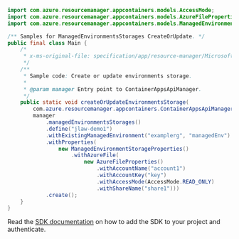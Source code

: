 ```java
import com.azure.resourcemanager.appcontainers.models.AccessMode;
import com.azure.resourcemanager.appcontainers.models.AzureFileProperties;
import com.azure.resourcemanager.appcontainers.models.ManagedEnvironmentStorageProperties;

/** Samples for ManagedEnvironmentsStorages CreateOrUpdate. */
public final class Main {
    /*
     * x-ms-original-file: specification/app/resource-manager/Microsoft.App/stable/2022-03-01/examples/ManagedEnvironmentsStorages_CreateOrUpdate.json
     */
    /**
     * Sample code: Create or update environments storage.
     *
     * @param manager Entry point to ContainerAppsApiManager.
     */
    public static void createOrUpdateEnvironmentsStorage(
        com.azure.resourcemanager.appcontainers.ContainerAppsApiManager manager) {
        manager
            .managedEnvironmentsStorages()
            .define("jlaw-demo1")
            .withExistingManagedEnvironment("examplerg", "managedEnv")
            .withProperties(
                new ManagedEnvironmentStorageProperties()
                    .withAzureFile(
                        new AzureFileProperties()
                            .withAccountName("account1")
                            .withAccountKey("key")
                            .withAccessMode(AccessMode.READ_ONLY)
                            .withShareName("share1")))
            .create();
    }
}
```

Read the [SDK documentation](https://github.com/Azure/azure-sdk-for-java/blob/azure-resourcemanager-appcontainers_1.0.0-beta.3/sdk/appcontainers/azure-resourcemanager-appcontainers/README.md) on how to add the SDK to your project and authenticate.

